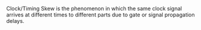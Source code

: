 Clock/Timing Skew is the phenomenon in which the same clock signal arrives at different times to different parts due to gate or signal propagation delays.